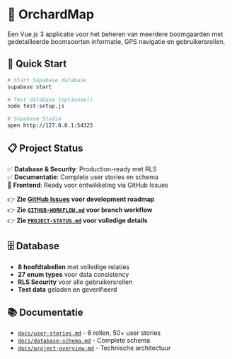 # 🌳 OrchardMap

Een Vue.js 3 applicatie voor het beheren van meerdere boomgaarden met gedetailleerde boomsoorten informatie, GPS navigatie en gebruikersrollen.

## 🚀 Quick Start

```bash
# Start Supabase database
supabase start

# Test database (optioneel)
node test-setup.js

# Supabase Studio
open http://127.0.0.1:54325
```

## 📋 Project Status

✅ **Database & Security**: Production-ready met RLS  
✅ **Documentatie**: Complete user stories en schema  
🔄 **Frontend**: Ready voor ontwikkeling via GitHub Issues  

👉 **Zie [GitHub Issues](https://github.com/wvnh/OrchardMap/issues) voor development roadmap**  
👉 **Zie [`GITHUB-WORKFLOW.md`](./GITHUB-WORKFLOW.md) voor branch workflow**  
👉 **Zie [`PROJECT-STATUS.md`](./PROJECT-STATUS.md) voor volledige details**

## 🗄️ Database

- **8 hoofdtabellen** met volledige relaties
- **27 enum types** voor data consistency  
- **RLS Security** voor alle gebruikersrollen
- **Test data** geladen en geverifieerd

## 📚 Documentatie

- [`docs/user-stories.md`](./docs/user-stories.md) - 6 rollen, 50+ user stories
- [`docs/database-schema.md`](./docs/database-schema.md) - Complete schema
- [`docs/project-overview.md`](./docs/project-overview.md) - Technische architectuur
